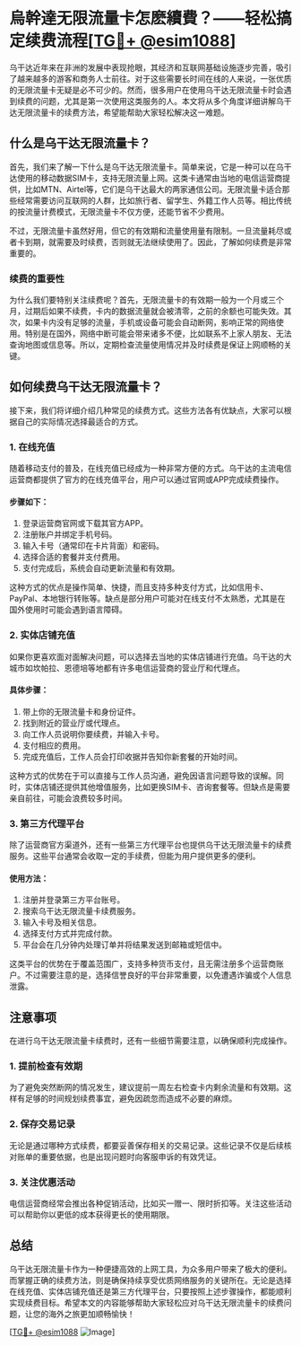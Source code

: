 # 烏幹達无限流量卡怎麽續費？——轻松搞定续费流程[[TG💪+ @esim1088](https://t.me/s/esim1088)]

乌干达近年来在非洲的发展中表现抢眼，其经济和互联网基础设施逐步完善，吸引了越来越多的游客和商务人士前往。对于这些需要长时间在线的人来说，一张优质的无限流量卡无疑是必不可少的。然而，很多用户在使用乌干达无限流量卡时会遇到续费的问题，尤其是第一次使用这类服务的人。本文将从多个角度详细讲解乌干达无限流量卡的续费方法，希望能帮助大家轻松解决这一难题。

## 什么是乌干达无限流量卡？

首先，我们来了解一下什么是乌干达无限流量卡。简单来说，它是一种可以在乌干达使用的移动数据SIM卡，支持无限流量上网。这类卡通常由当地的电信运营商提供，比如MTN、Airtel等，它们是乌干达最大的两家通信公司。无限流量卡适合那些经常需要访问互联网的人群，比如旅行者、留学生、外籍工作人员等。相比传统的按流量计费模式，无限流量卡不仅方便，还能节省不少费用。

不过，无限流量卡虽然好用，但它的有效期和流量使用量有限制。一旦流量耗尽或者卡到期，就需要及时续费，否则就无法继续使用了。因此，了解如何续费是非常重要的。

### 续费的重要性

为什么我们要特别关注续费呢？首先，无限流量卡的有效期一般为一个月或三个月，过期后如果不续费，卡内的数据流量就会被清零，之前的余额也可能失效。其次，如果卡内没有足够的流量，手机或设备可能会自动断网，影响正常的网络使用。特别是在国外，网络中断可能会带来诸多不便，比如联系不上家人朋友、无法查询地图或信息等。所以，定期检查流量使用情况并及时续费是保证上网顺畅的关键。

## 如何续费乌干达无限流量卡？

接下来，我们将详细介绍几种常见的续费方式。这些方法各有优缺点，大家可以根据自己的实际情况选择最适合的方式。

### 1. 在线充值

随着移动支付的普及，在线充值已经成为一种非常方便的方式。乌干达的主流电信运营商都提供了官方的在线充值平台，用户可以通过官网或APP完成续费操作。

#### 步骤如下：

1. 登录运营商官网或下载其官方APP。
2. 注册账户并绑定手机号码。
3. 输入卡号（通常印在卡片背面）和密码。
4. 选择合适的套餐并支付费用。
5. 支付完成后，系统会自动更新流量和有效期。

这种方式的优点是操作简单、快捷，而且支持多种支付方式，比如信用卡、PayPal、本地银行转账等。缺点是部分用户可能对在线支付不太熟悉，尤其是在国外使用时可能会遇到语言障碍。

### 2. 实体店铺充值

如果你更喜欢面对面解决问题，可以选择去当地的实体店铺进行充值。乌干达的大城市如坎帕拉、恩德培等地都有许多电信运营商的营业厅和代理点。

#### 具体步骤：

1. 带上你的无限流量卡和身份证件。
2. 找到附近的营业厅或代理点。
3. 向工作人员说明你要续费，并输入卡号。
4. 支付相应的费用。
5. 完成充值后，工作人员会打印收据并告知你新套餐的开始时间。

这种方式的优势在于可以直接与工作人员沟通，避免因语言问题导致的误解。同时，实体店铺还提供其他增值服务，比如更换SIM卡、咨询套餐等。但缺点是需要亲自前往，可能会浪费较多时间。

### 3. 第三方代理平台

除了运营商官方渠道外，还有一些第三方代理平台也提供乌干达无限流量卡的续费服务。这些平台通常会收取一定的手续费，但能为用户提供更多的便利。

#### 使用方法：

1. 注册并登录第三方平台账号。
2. 搜索乌干达无限流量卡续费服务。
3. 输入卡号及相关信息。
4. 选择支付方式并完成付款。
5. 平台会在几分钟内处理订单并将结果发送到邮箱或短信中。

这类平台的优势在于覆盖范围广，支持多种货币支付，且无需注册多个运营商账户。不过需要注意的是，选择信誉良好的平台非常重要，以免遭遇诈骗或个人信息泄露。

## 注意事项

在进行乌干达无限流量卡续费时，还有一些细节需要注意，以确保顺利完成操作。

### 1. 提前检查有效期

为了避免突然断网的情况发生，建议提前一周左右检查卡内剩余流量和有效期。这样有足够的时间规划续费事宜，避免因疏忽而造成不必要的麻烦。

### 2. 保存交易记录

无论是通过哪种方式续费，都要妥善保存相关的交易记录。这些记录不仅是后续核对账单的重要依据，也是出现问题时向客服申诉的有效凭证。

### 3. 关注优惠活动

电信运营商经常会推出各种促销活动，比如买一赠一、限时折扣等。关注这些活动可以帮助你以更低的成本获得更长的使用期限。

## 总结

乌干达无限流量卡作为一种便捷高效的上网工具，为众多用户带来了极大的便利。而掌握正确的续费方法，则是确保持续享受优质网络服务的关键所在。无论是选择在线充值、实体店铺充值还是第三方代理平台，只要按照上述步骤操作，都能顺利实现续费目标。希望本文的内容能够帮助大家轻松应对乌干达无限流量卡的续费问题，让您的海外之旅更加顺畅愉快！

[[TG💪+ @esim1088](https://t.me/s/esim1088) ![Image](https://i.postimg.cc/4NQfJmqS/Snipaste-2025-05-13-00-14-12.png)]